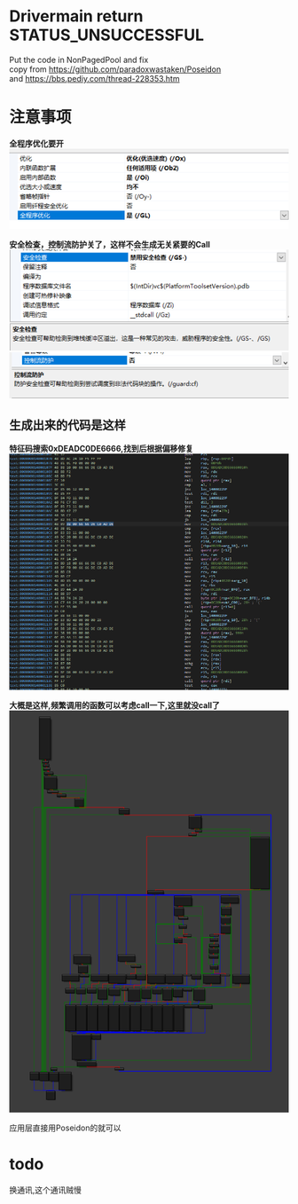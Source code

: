 # Drivermain return STATUS_UNSUCCESSFUL

Put the code in NonPagedPool and fix  
copy from https://github.com/paradoxwastaken/Poseidon  
and https://bbs.pediy.com/thread-228353.htm  
  
# 注意事项  
**全程序优化要开**  
![image](pic/微信图片_20220420165928.png)  
  
**安全检查，控制流防护关了，这样不会生成无关紧要的Call**  
![image](pic/微信图片_20220420170035.png)  
![image](pic/微信图片_20220420170646.png)  
  
  
## **生成出来的代码是这样**
**特征码搜索0xDEADC0DE6666,找到后根据偏移修复**  
![image](pic/微信图片_20220420170558.png)  
  
  
**大概是这样,频繁调用的函数可以考虑call一下,这里就没call了**
![image](pic/微信图片_20220420171222.png)
  
应用层直接用Poseidon的就可以  
  
# todo
换通讯,这个通讯贼慢

